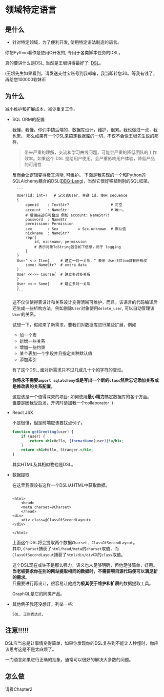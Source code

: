 领域特定语言
=======================

是什么
-------------------

- 针对特定领域，为了便利开发, 使用特定语法制造的语言。

你把Python看作是使用C开发的, 专用于各类脚本任务的DSL。

真的要讲什么是DSL, 当然是王垠讲得最好了: [DSL](http://www.yinwang.org/blog-cn/2017/05/25/dsl)。

(王垠先生如果看到，请发送支付宝账号到我邮箱，我当即转您30。等我有钱了，再给您100000软妹币

为什么
-----------------

减小维护和扩展成本，减少重复工作。

* SQL ORM的配置

    我懂，我懂。你们中搞后端的，数据库设计，维护，很累。我也做过一点，我也累。
    那么如果有一个DSL来搞定数据库的一切，不仅不会像王垠先生说的那样，
    
    > 带来严重的理解，交流和学习曲线问题，可能会严重的降低团队的工作效率。如果这个 DSL 是给用户使用，会严重影响用户体验，降低产品的可用性

    反而会让逻辑变得极其清晰, 可维护。
    下面是我实现的一个和Python的SQLAlchemy耦合的DSL([DBG-Lang](https://github.com/thautwarm/dbg-lang))，当然它很好移植到别的SQL框架。  

        ```
        User(id: int~)   # 定义表User, 主键 id, 使用 sequence
        {
            openid    : TextStr?                   # 可空
            account   : NameStr!                   # 唯一。
            # 后缀描述符可叠加 例如 account: NameStr?!
            password  : NameStr
            permission: Permission
            sex       : Sex         = Sex.unknown  # 默认值
            nickname  : NameStr?
            repr{
                id, nickname, permission  
                # 表示对象ToString包含如下信息，用于 logging
            }
        }
        User^ <-> Item{     # 建立一对一关系，^ 表示 User对Item具有所有权
            some: NameStr?  # extra data
        }
        User <<->> Course{  # 建立多对多关系
        }
        User <<-> Some{     # 建立多对一关系
        }
        ```  
    这不仅仅使得表设计和关系设计变得清晰可维护，而且，该语言的代码编译后还生成一些析构方法，例如删除`User`对象使用`delete_user`, 可以自动管理该`User`的关系。

    试想一下，假如来了新需求，要我们对数据库进行某些扩展，例如
    
    - 加一个表
    - 新增一些关系
    - 增加一些约束
    - 某个表加一个字段并且指定某种默认值
    - 添加索引

    有了这个DSL, 面对新需求只不过几或几十个的字符的变动。
    
    **你将永不需要`import sqlalchemy`或是写出一个新的`class`然后忘记添加关系或是修改表的关系配置**。

    这应该是一个值得深究的项目: 如何使用**最小精力**搞定数据库的各个方面。  
    谁要是因我受启发，开坑时请加我一个collaborator :)

* React JSX

    不是很懂，但是前端应该要找点例子。
    ```jsx
    function getGreeting(user) {
        if (user) {
            return <h1>Hello, {formatName(user)}!</h1>;
        }
        return <h1>Hello, Stranger.</h1>;
    }
    ```

    其实HTML及其相似物也是DSL。

* 数据提取

    在这里我假设有这样一个DSL从HTML中获取数据。

    ```

    <html>
        <head>
        <meta charset=@Charset> 
        </head> 
    <div>
        <div class=@ClassOfSecondLayout>
    </div>    

    </html>

    ```
    上面这个DSL将会提取两个数据`Charset, ClassOfSecondLayout`。  
    其中, `Charset`捕获了`html/head/meta`的`charset`取值，而`ClassOfSecondLayout`捕获了`html/div/div`中的`class`取值。
    
    这个DSL现在或许不是那么强力，语义也未足够明确，但他足够简单，好用。  
    **当老板要求你在别的网站提取相同的数据时，不需要项目源代码便可以满足新的需求**。  
    只需要进行再设计，很容易让他成为**极其便于维护和扩展**的数据提取工具。

    
    GraphQL是它的同类产品。


* 其他例子我还没想好。列举一些:
    
    ```
    SQL, 正则表达式, 
    ```


注意!!!!!
--------------------------------

DSL应当总是让事情变得简单，如果你发现你的DSL复杂到不能让人秒懂时，你应该思考这是不是太麻烦了。

一门语言如果进行正确的抽象，通常可以很好的解决大多数的问题。


怎么做
-----------------------------------

请看Chapter2



